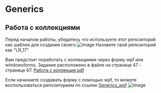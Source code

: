 # Generics
## Работа с коллекциями

Перед началом работы, убедитесь что используете этот репозиторий как шаблон для создания своего
![image](https://user-images.githubusercontent.com/61108556/151490362-21b40a33-98f0-4e93-b357-ad1f804b8453.png)
Назовите свой репозиторий как "LR_17"

Вам предстоит поработать с коллекциями через форму wpf или windowsforms.
Задание расположено в файле на странице 47 - странице 67.
[Работа с коллекция.pdf](https://github.com/VSTC21CAB/Generics/files/7955799/4cf3ad7d6ae3c54ce2f48e66bae79507.pdf)

Если начинаете создавать форму с помощью wpf, то можете воспользоваться репозиторием по ссылке [Generics_wpf](https://github.com/Sand-by/KPYP_LECTION)
![image](https://user-images.githubusercontent.com/61108556/151490220-9413723b-8a4e-4bbd-b927-53f1dba7a4c1.png)

